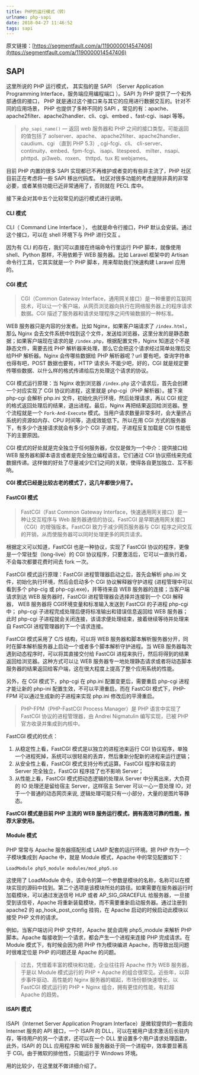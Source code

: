 ```yaml
---
title: PHP的运行模式（转）
urlname: php-sapi
date: 2018-04-27 11:46:52
tags: sapi
---
```

原文链接：[https://segmentfault.com/a/1190000014547406](https://segmentfault.com/a/1190000014547406)

## SAPI
这里所说的 PHP 运行模式， 其实指的是 SAPI （Server Application Programming Interface，服务端应用编程端口 ）。SAPI 为 PHP 提供了一个和外部通信的接口， PHP 就是通过这个接口来与其它的应用进行数据交互的。针对不同的应用场景， PHP 也提供了多种不同的 SAPI ，常见的有：apache、apache2filter、apache2handler、cli、cgi、embed 、fast-cgi、isapi 等等。 

> `php_sapi_name()` — 返回 web 服务器和 PHP 之间的接口类型。可能返回的值包括了 aolserver、apache、 apache2filter、apache2handler、 caudium、cgi （直到 PHP 5.3）, cgi-fcgi、cli、 cli-server、 continuity、embed、fpm-fcgi、 isapi、litespeed、 milter、nsapi、 phttpd、pi3web、roxen、 thttpd、tux 和 webjames。

目前 PHP 内置的很多 SAPI 实现都已不再维护或者变的有些非主流了，PHP 社区目前正在考虑将一些 SAPI 移出代码库。 社区对很多功能的考虑是除非真的非常必要，或者某些功能已近非常通用了，否则就在 PECL 库中。

接下来会对其中五个比较常见的运行模式进行说明。
<!-- more -->
#### CLI 模式
CLI（ Command Line Interface ）， 也就是命令行接口，PHP 默认会安装。通过这个接口，可以在 shell 环境下与 PHP 进行交互 。

因为有 CLI 的存在，我们可以直接在终端命令行里运行 PHP 脚本，就像使用 shell、Python 那样，不用依赖于 WEB 服务器。比如 Laravel 框架中的 Artisan 命令行工具，它其实就是一个 PHP 脚本，用来帮助我们快速构建 Laravel 应用的。

#### CGI 模式
> CGI（Common Gateway Interface，通用网关接口）是一种重要的互联网技术，可以让一个客户端，从网页浏览器向执行在网络服务器上的程序请求数据。CGI 描述了服务器和请求处理程序之间传输数据的一种标准。

WEB 服务器只是内容的分发者。比如 Nginx，如果客户端请求了 `/index.html`，那么 Nginx 会去文件系统中找到这个文件，发送给浏览器，这里分发的是静态数据；如果客户端现在请求的是 `/index.php`，根据配置文件，Nginx 知道这个不是静态文件，需要去找 PHP 解析器来处理，那么它会把这个请求经过简单处理后交给PHP 解析器。Nginx 会传哪些数据给 PHP 解析器呢？url 要有吧，查询字符串也得有吧，POST 数据也要有，HTTP 请求头 不能少吧，好的，CGI 就是规定要传哪些数据、以什么样的格式传递给后方处理这个请求的协议。

CGI 模式运行原理：当 Nginx 收到浏览器 `/index.php` 这个请求后，首先会创建一个对应实现了 CGI 协议的进程，这里就是 php-cgi（PHP 解析器）。接下来 php-cgi 会解析 php.ini 文件，初始化执行环境，然后处理请求，再以 CGI 规定的格式返回处理后的结果，退出进程。最后，Nginx 再把结果返回给浏览器。整个流程就是一个 `Fork-And-Execute` 模式。当用户请求数量非常多时，会大量挤占系统的资源如内存、CPU 时间等，造成效能低下。所以在用 CGI 方式的服务器下，有多少个连接请求就会有多少个 CGI 子进程，子进程反复加载是 CGI 性能低下的主要原因。

CGI 模式的好处就是完全独立于任何服务器，仅仅是做为一个中介：提供接口给 WEB 服务器和脚本语言或者是完全独立编程语言。它们通过 CGI 协议搭线来完成数据传递。这样做的好处了尽量减少它们之间的关联，使得各自更加独立、互不影响。

**CGI 模式已经是比较古老的模式了，这几年都很少用了。**

#### FastCGI 模式
> FastCGI（Fast Common Gateway Interface，快速通用网关接口）是一种让交互程序与 Web 服务器通信的协议。FastCGI 是早期通用网关接口（CGI）的增强版本。FastCGI 致力于减少网页服务器与 CGI 程序之间交互的开销，从而使服务器可以同时处理更多的网页请求。

根据定义可以知道，FastCGI 也是一种协议，实现了 FastCGI 协议的程序，更像是一个常驻型（long-live）的 CGI 协议程序，只要激活后，它可以一直执行着，不会每次都要花费时间去 fork 一次。

FastCGI 模式运行原理：FastCGI 进程管理器启动之后，首先会解析 php.ini 文件，初始化执行环境，然后会启动多个 CGI 协议解释器守护进程 (进程管理中可以看到多个 php-cig 或 php-cgi.exe)，并等待来自 WEB 服务器的连接；当客户端请求到达 WEB 服务器时，FastCGI 进程管理器会选择并连接到一个 CGI 解释器， WEB 服务器将 CGI环境变量和标准输入发送到 FastCGI 的子进程 php-cgi 中； php-cgi 子进程完成处理后便将标准输出和错误信息返回给 WEB 服务器；此时 php-cgi 子进程就会关闭连接，该请求便处理结束，接着继续等待并处理来自 FastCGI 进程管理器的下一个请求连接。

FastCGI 模式采用了 C/S 结构，可以将 WEB 服务器和脚本解析服务器分开，同时在脚本解析服务器上启动一个或者多个脚本解析守护进程。当 WEB 服务器每次遇到动态程序时，可以将其直接交付给 FastCGI 进程来执行，然后将得到的结果返回给浏览器。这种方式可以让 WEB 服务器专一地处理静态请求或者将动态脚本服务器的结果返回给客户端，这在很大程度上提高了整个应用系统的性能。

另外，在 CGI 模式下，php-cgi 在 php.ini 配置变更后，需要重启 php-cgi 进程才能让新的 php-ini 配置生效，不可以平滑重启。而在 FastCGI 模式下，PHP-FPM 可以通过生成新的子进程来实现 php.ini 修改后的平滑重启。

> PHP-FPM（PHP-FastCGI Process Manager）是 PHP 语言中实现了 FastCGI 协议的进程管理器，由 Andrei Nigmatulin 编写实现，已被 PHP 官方收录并集成到内核中。

FastCGI 模式的优点：

1. 从稳定性上看，FastCGI 模式是以独立的进程池来运行 CGI 协议程序，单独一个进程死掉，系统可以很轻易的丢弃，然后重新分配新的进程来运行逻辑；
2. 从安全性上看，FastCGI 模式支持分布式运算。FastCGI 程序和宿主的 Server 完全独立，FastCGI 程序挂了也不影响 Server；
3. 从性能上看，FastCGI 模式把动态逻辑的处理从 Server 中分离出来，大负荷的 IO 处理还是留给宿主 Server，这样宿主 Server 可以一心一意处理 IO，对于一个普通的动态网页来说, 逻辑处理可能只有一小部分，大量的是图片等静态。

**FastCGI 模式是目前 PHP 主流的 WEB 服务运行模式，拥有高效可靠的性能，推荐大家使用。**

#### Module 模式
PHP 常常与 Apache 服务器搭配形成 LAMP 配套的运行环境。把 PHP 作为一个子模块集成到 Apache 中，就是 Module 模式，Apache 中的常见配置如下：
```
LoadModule php5_module modules/mod_php5.so
```
这使用了 LoadModule 命令，该命令的第一个参数是模块的名称，名称可以在模块实现的源码中找到。第二个选项是该模块所处的路径。如果需要在服务器运行时加载模块，可以通过发送信号 HUP 或者 AP_SIG_GRACEFUL 给服务器，一旦接受到该信号，Apache 将重新装载模块，而不需要重新启动服务器。通过注册到 apache2 的 ap_hook_post_config 挂钩，在 Apache 启动的时候启动此模块以接受 PHP 文件的请求。

例如，当客户端访问 PHP 文件时，Apache 就会调用 php5_module 来解析 PHP 脚本。Apache 每接收到一个请求，都会产生一个进程来连接 PHP 完成请求。在 Module 模式下，有时候会因为把 PHP 作为模块编进 Apache，而导致出现问题时很难定位是 PHP 的问题还是 Apache 的问题。

> 过去，凭借着丰富的模块和功能，企业往往将 Apache 作为 WEB 服务器，于是以 Module 模式运行的 PHP + Apache 的组合很常见。近些年，以异步事件驱动、高性能的 Nginx 服务器的崛起，市场份额快速增长，以 FastCGI 模式运行的 PHP + Nginx 组合，拥有更佳的性能，有赶超 Apache 的趋势。

#### ISAPI 模式
ISAPI（Internet Server Application Program Interface）是微软提供的一套面向 Internet 服务的 API 接口，一个 ISAPI 的 DLL，可以在被用户请求激活后长驻内存，等待用户的另一个请求，还可以在一个 DLL 里设置多个用户请求处理函数，此外，ISAPI 的 DLL 应用程序和 WEB 服务器处于同一个进程中，效率要显著高于 CGI。由于微软的排他性，只能运行于 Windows 环境。

用的比较少，在这里就不做详细介绍了。